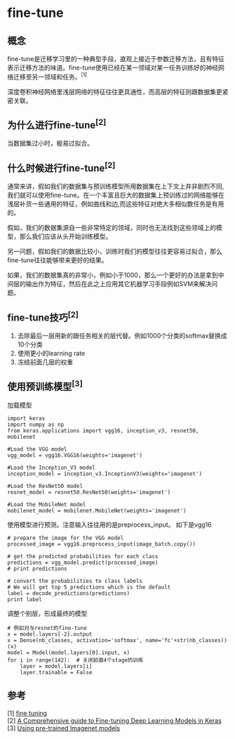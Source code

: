 # fine-tune
## 概念
fine-tune是迁移学习里的一种典型手段，直观上接近于参数迁移方法，且有特征表示迁移方法的味道。fine-tune使用已经在某一领域对某一任务训练好的神经网络迁移至另一领域和任务。<sup>[1]</sup>

深度卷积神经网络里浅层网络的特征往往更具通性，而高层的特征则跟数据集更紧密关联。

## 为什么进行fine-tune<sup>[2]
当数据集过小时，极易过拟合。

## 什么时候进行fine-tune<sup>[2]
通常来讲，假如我们的数据集与预训练模型所用数据集在上下文上并非剧烈不同,我们就可以使用fine-tune。在一个丰富且巨大的数据集上预训练过的网络能够在浅层补货一些通用的特征，例如曲线和边,而这些特征对绝大多相似数任务是有用的。

假如，我们的数据集源自一些非常特定的领域，同时也无法找到这些领域上的模型，那么我们应该从头开始训练模型。

另一问题，假如我们的数据比较小，训练时我们的模型往往更容易过拟合，那么fine-tune往往能够带来更好的结果。

如果，我们的数据集真的非常小，例如小于1000，那么一个更好的办法是拿到中间层的输出作为特征，然后在此之上应用其它机器学习手段例如SVM来解决问题。

## fine-tune技巧<sup>[2]
1. 去除最后一层用新的跟任务相关的层代替。例如1000个分类的softmax替换成10个分类
2. 使用更小的learning rate
3. 冻结前面几层的权重

## 使用预训练模型<sup>[3]
加载模型
```
import keras
import numpy as np
from keras.applications import vgg16, inception_v3, resnet50, mobilenet
 
#Load the VGG model
vgg_model = vgg16.VGG16(weights='imagenet')
 
#Load the Inception_V3 model
inception_model = inception_v3.InceptionV3(weights='imagenet')
 
#Load the ResNet50 model
resnet_model = resnet50.ResNet50(weights='imagenet')
 
#Load the MobileNet model
mobilenet_model = mobilenet.MobileNet(weights='imagenet')
```
使用模型进行预测。注意输入往往用的是preprocess_input。
如下是vgg16
```
# prepare the image for the VGG model
processed_image = vgg16.preprocess_input(image_batch.copy())
 
# get the predicted probabilities for each class
predictions = vgg_model.predict(processed_image)
# print predictions
 
# convert the probabilities to class labels
# We will get top 5 predictions which is the default
label = decode_predictions(predictions)
print label
```
调整个别层，形成最终的模型
```
# 例如对与resnet的fine-tune
x = model.layers[-2].output
x = Dense(nb_classes, activation='softmax', name='fc'+str(nb_classes))(x)
model = Model(model.layers[0].input, x)
for i in range(142):  # 关闭前面4个stage的训练
    layer = model.layers[i]
    layer.trainable = False
```


## 参考
[1] [fine tuning](http://wiki.fast.ai/index.php/Fine_tuning)<br/>
[2] [A Comprehensive guide to Fine-tuning Deep Learning Models in Keras ](https://flyyufelix.github.io/2016/10/03/fine-tuning-in-keras-part1.html)<br/>
[3] [Using pre-trained Imagenet models](https://www.learnopencv.com/keras-tutorial-using-pre-trained-imagenet-models/)<br/>